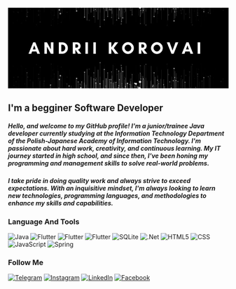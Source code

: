 ![Header](https://github.com/akorovai/akorovai/blob/main/assets/main_logo.png)

## I'm a begginer Software Developer

##### Hello, and welcome to my GitHub profile! I'm a junior/trainee Java developer currently studying at the Information Technology Department of the Polish-Japanese Academy of Information Technology. I'm passionate about hard work, creativity, and continuous learning. My IT journey started in high school, and since then, I've been honing my programming and management skills to solve real-world problems.

##### I take pride in doing quality work and always strive to exceed expectations. With an inquisitive mindset, I'm always looking to learn new technologies, programming languages, and methodologies to enhance my skills and capabilities.
### Language And Tools

![Java](https://img.shields.io/badge/java-000000.svg?style=for-the-badge&logo=openjdk&logoColor=white)
![Flutter](https://img.shields.io/badge/Python-000000?style=for-the-badge&logo=python&logoColor=white)
![Flutter](https://img.shields.io/badge/C%2B%2B-000000?style=for-the-badge&logo=c%2B%2B&logoColor=white)
![Flutter](https://img.shields.io/badge/C%23-000000?style=for-the-badge&logo=c-sharp&logoColor=white)
![SQLite](https://img.shields.io/badge/sql-000000.svg?style=for-the-badge&logo=sqlite&logoColor=white)
![.Net](https://img.shields.io/badge/.NET-000000?style=for-the-badge&logo=.net&logoColor=white)
![HTML5](https://img.shields.io/badge/HTML5-000000.svg?style=for-the-badge&logo=html5&logoColor=white)
![CSS](https://img.shields.io/badge/CSS-000000.svg?&style=for-the-badge&logo=css3&logoColor=white)
![JavaScript](https://img.shields.io/badge/JavaScript-000000.svg?style=for-the-badge&logo=javascript&logoColor=yellow)
![Spring](https://img.shields.io/badge/Spring-000000.svg?style=for-the-badge&logo=spring&logoColor=white)

### Follow Me
[![Telegram](https://img.shields.io/badge/-Telegram-090909?style=for-the-badge&logo=telegram&logoColor=27A0D9)](https://t.me/andriikorovai)
[![Instagram](https://img.shields.io/badge/-Instagram-090909?style=for-the-badge&logo=instagram&logoColor=B4068E)](https://www.instagram.com/aktej_)
[![LinkedIn](https://img.shields.io/badge/-LinkedIn-090909?style=for-the-badge&logo=linkedin&logoColor=007BB6)](https://www.linkedin.com/in/andrii-korovai)
[![Facebook](https://img.shields.io/badge/-Facebook-090909?style=for-the-badge&logo=Facebook&logoColor=1195F5)](https://www.facebook.com/andriikorovai/)

